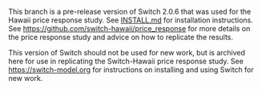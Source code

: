 This branch is a pre-release version of Switch 2.0.6 that was used for the
Hawaii price response study. See [INSTALL.md](INSTALL.md) for installation
instructions. See https://github.com/switch-hawaii/price_response for more
details on the price response study and advice on how to replicate the results.

This version of Switch should not be used for new work, but is archived here for
use in replicating the Switch-Hawaii price response study. See
https://switch-model.org for instructions on installing and using Switch for new
work.
